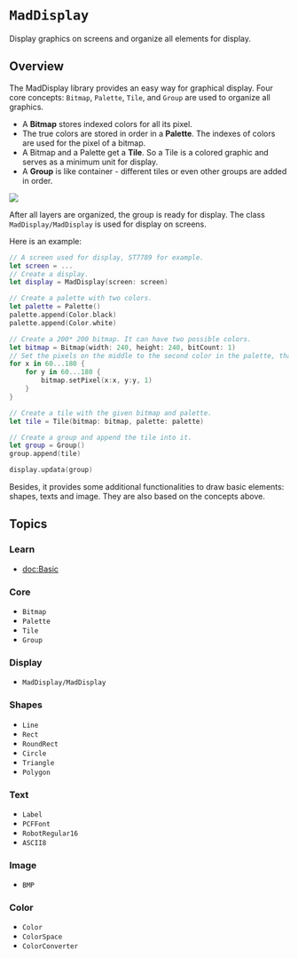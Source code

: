 # ``MadDisplay``

Display graphics on screens and organize all elements for display.

## Overview

The MadDisplay library provides an easy way for graphical display. Four core concepts: 
``Bitmap``, ``Palette``, ``Tile``, and ``Group`` are used to organize all graphics.

* A **Bitmap** stores indexed colors for all its pixel. 
* The true colors are stored in order in a **Palette**. The indexes of colors are 
used for the pixel of a bitmap.
* A Bitmap and a Palette get a **Tile**. So a Tile is a colored graphic and serves 
as a minimum unit for display. 
* A **Group** is like container - different tiles or even other groups are added 
in order. 

![](layers.png)

After all layers are organized, the group is ready for display. The class 
``MadDisplay/MadDisplay`` is used for display on screens.

Here is an example:

```swift
// A screen used for display, ST7789 for example.
let screen = ...
// Create a display.
let display = MadDisplay(screen: screen)

// Create a palette with two colors.
let palette = Palette()
palette.append(Color.black)
palette.append(Color.white)

// Create a 200* 200 bitmap. It can have two possible colors.
let bitmap = Bitmap(width: 240, height: 240, bitCount: 1)
// Set the pixels on the middle to the second color in the palette, that is, white.
for x in 60...180 {
    for y in 60...180 {
        bitmap.setPixel(x:x, y:y, 1)
    }
}

// Create a tile with the given bitmap and palette.
let tile = Tile(bitmap: bitmap, palette: palette)

// Create a group and append the tile into it.
let group = Group()
group.append(tile)

display.updata(group)

```

Besides, it provides some additional functionalities to draw basic elements: 
shapes, texts and image. They are also based on the concepts above. 

## Topics

### Learn
- <doc:Basic>

### Core

- ``Bitmap``
- ``Palette``
- ``Tile``
- ``Group``

### Display

- ``MadDisplay/MadDisplay``

### Shapes

- ``Line``
- ``Rect``
- ``RoundRect``
- ``Circle``
- ``Triangle``
- ``Polygon``

### Text

- ``Label``
- ``PCFFont``
- ``RobotRegular16``
- ``ASCII8``


### Image

- ``BMP``


### Color

- ``Color``
- ``ColorSpace``
- ``ColorConverter``
